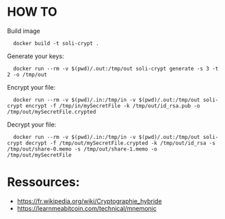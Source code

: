 # HOW TO

Build image
```
  docker build -t soli-crypt .
```

Generate your keys:
```
  docker run --rm -v $(pwd)/.out:/tmp/out soli-crypt generate -s 3 -t 2 -o /tmp/out
```

Encrypt your file:
```
  docker run --rm -v $(pwd)/.in:/tmp/in -v $(pwd)/.out:/tmp/out soli-crypt encrypt -f /tmp/in/mySecretFile -k /tmp/out/id_rsa.pub -o /tmp/out/mySecretFile.crypted
```

Decrypt your file:
```
  docker run --rm -v $(pwd)/.in:/tmp/in -v $(pwd)/.out:/tmp/out soli-crypt decrypt -f /tmp/out/mySecretFile.crypted -k /tmp/out/id_rsa -s /tmp/out/share-0.memo -s /tmp/out/share-1.memo -o /tmp/out/mySecretFile
```

# Ressources:
- https://fr.wikipedia.org/wiki/Cryptographie_hybride
- https://learnmeabitcoin.com/technical/mnemonic
